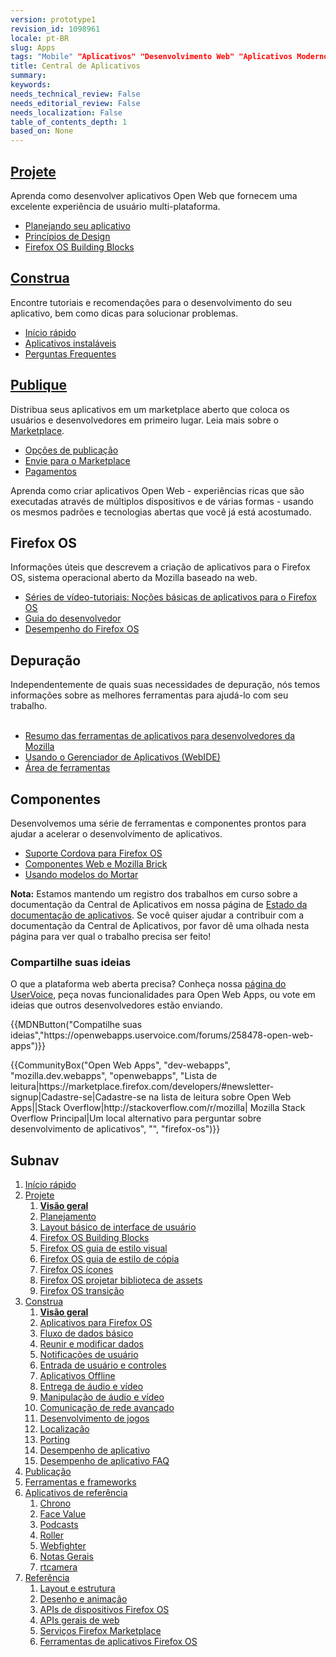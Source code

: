 ```yaml
---
version: prototype1
revision_id: 1098961
locale: pt-BR
slug: Apps
tags: "Mobile" "Aplicativos" "Desenvolvimento Web" "Aplicativos Modernos para a web"
title: Central de Aplicativos
summary: 
keywords: 
needs_technical_review: False
needs_editorial_review: False
needs_localization: False
table_of_contents_depth: 1
based_on: None
---
```

<div class="initial-steps clear" id="sect1">
<div class="panel">
<h2 class="section-design" id="Projete"><a href="/pt-BR/docs/Web/Apps/Design">Projete</a></h2>

<p>Aprenda como desenvolver aplicativos Open Web que fornecem uma excelente experiência de usuário multi-plataforma.</p>

<ul class="no-bullets">
 <li><a href="/pt-BR/Apps/Design/Planning_your_app">Planejando seu aplicativo</a></li>
 <li><a href="/pt-BR/docs/Web/Apps/Quickstart/Design/Principios_de_Designe">Princípios de Design</a></li>
 <li><a href="/en-US/Apps/Design/UI_layout_basics/responsive_design_building_blocks">Firefox OS Building Blocks</a></li>
</ul>
</div>

<div class="panel">
<h2 class="section-build" id="Construa"><a href="/pt-BR/docs/Web/Apps/Build">Construa</a></h2>

<p>Encontre tutoriais e recomendações para o desenvolvimento do seu aplicativo, bem como dicas para solucionar problemas.</p>

<ul class="no-bullets">
 <li><a href="/pt-BR/Apps/Quickstart">Início rápido</a></li>
 <li><a href="/pt-BR/docs/Web/Apps/Developing/installable_apps">Aplicativos instaláveis</a></li>
 <li><a href="/pt-BR/Apps/Build/App_development_FAQ">Perguntas Frequentes</a></li>
</ul>
</div>

<div class="panel">
<h2 class="section-publish" id="Publique"><a href="/pt-BR/docs/Mozilla/Marketplace">Publique</a></h2>

<p>Distribua seus aplicativos em um marketplace aberto que coloca os usuários e desenvolvedores em primeiro lugar. Leia mais sobre o <a href="https://developer.mozilla.org/en-US/Marketplace">Marketplace</a>.</p>

<ul class="no-bullets">
 <li><a href="/pt-BR/docs/Mozilla/Marketplace/Publishing/Opcoes_de_publicacao">Opções de publicação</a></li>
 <li><a href="/pt-BR/Apps/Submitting_an_app">Envie para o Marketplace</a></li>
 <li><a href="/pt-BR/Marketplace/Monetization/Introduction_Monetization">Pagamentos</a></li>
</ul>
</div>
</div>

<div class="summary">
<p><span class="seoSummary">Aprenda como criar aplicativos Open Web - experiências ricas que são executadas através de múltiplos dispositivos e de várias formas - usando os mesmos padrões e tecnologias abertas que você já está acostumado.</span></p>
</div>

<div class="column-container">
<div class="column-4">
<h2 id="Firefox_OS">Firefox OS</h2>

<p>Informações úteis que descrevem a criação de aplicativos para o Firefox OS, sistema operacional aberto da Mozilla baseado na web.</p>

<ul>
 <li><a href="/pt-BR/Firefox_OS/Screencast_series:_App_Basics_for_Firefox_OS">Séries de vídeo-tutoriais: Noções básicas de aplicativos para o Firefox OS</a></li>
 <li><a href="/pt-BR/Firefox_OS/Developing_Firefox_OS">Guia do desenvolvedor</a></li>
 <li><a href="/pt-BR/Apps/Build/Performance/Firefox_OS_performance_testing">Desempenho do Firefox OS</a></li>
</ul>
</div>

<div class="column-4">
<h2 id="Depuração">Depuração</h2>

<div class="almost_half_cell" id="gt-res-content">
<div dir="ltr" style="zoom:1">Independentemente de quais suas necessidades de depuração, nós temos informações sobre as melhores ferramentas para ajudá-lo com seu trabalho.</div>

<div dir="ltr" style="zoom:1">&nbsp;</div>
</div>

<ul>
 <li><a href="/pt-BR/Apps/Tools_and_frameworks/App_developer_tools">Resumo das ferramentas de aplicativos para desenvolvedores da Mozilla</a></li>
 <li><a href="/pt-BR/Firefox_OS/Usando_o_App_Manager">Usando o Gerenciador de Aplicativos (WebIDE)</a></li>
 <li><a href="/pt-BR/docs/Tools">Área de ferramentas</a></li>
</ul>
</div>

<div class="column-4">
<h2 id="Componentes">Componentes</h2>

<p>Desenvolvemos uma série de ferramentas e componentes prontos para ajudar a acelerar o desenvolvimento de aplicativos.</p>

<ul>
 <li><a href="/pt-BR/Apps/Tools_and_frameworks/Cordova_support_for_Firefox_OS">Suporte Cordova para Firefox OS</a></li>
 <li><a href="/pt-BR/Apps/Tools_and_frameworks/Web_components">Componentes Web e Mozilla Brick</a></li>
 <li><a href="/pt-BR/Apps/Tools_and_frameworks/App_templates">Usando modelos do Mortar</a></li>
</ul>
</div>
</div>

<div class="note">
<p><strong>Nota:</strong> Estamos mantendo um registro dos trabalhos em curso sobre a documentação da Central de Aplicativos em nossa página de <a href="/en-US/docs/MDN/Doc_status/Apps">Estado da documentação de aplicativos</a>. Se você quiser ajudar a contribuir com a documentação da Central de Aplicativos, por favor dê uma olhada nesta página para ver qual o trabalho precisa ser feito!</p>
</div>

<div class="column-container zone-callout">
<h3 id="Compartilhe_suas_ideias">Compartilhe suas ideias</h3>

<p>O que a plataforma web aberta precisa? Conheça nossa <a href="https://openwebapps.uservoice.com/forums/258478-open-web-apps">página do UserVoice</a>, peça novas funcionalidades para Open Web Apps, ou vote em ideias que outros desenvolvedores estão enviando.</p>

<p>{{MDNButton("Compatilhe suas ideias","https://openwebapps.uservoice.com/forums/258478-open-web-apps")}}</p>
</div>

<p>{{CommunityBox("Open Web Apps", "dev-webapps", "mozilla.dev.webapps", "openwebapps", "Lista de leitura|https://marketplace.firefox.com/developers/#newsletter-signup|Cadastre-se|Cadastre-se na lista de leitura sobre Open Web Apps||Stack Overflow|http://stackoverflow.com/r/mozilla| Mozilla Stack Overflow Principal|Um local alternativo para perguntar sobre desenvolvimento de aplicativos", "", "firefox-os")}}</p>

<h2 id="Subnav">Subnav</h2>

<ol>
 <li><a href="/pt-BR/Apps/Quickstart">Início rápido</a></li>
 <li><a href="/pt-BR/Apps/Design">Projete</a>
  <ol>
   <li><strong><a href="/en-US/Apps/Design">Visão geral</a></strong></li>
   <li><a href="/pt-BR/Apps/Design/Planning">Planejamento</a></li>
   <li><a href="/pt-BR/Apps/Design/UI_layout_basics">Layout básico de interface de usuário</a></li>
   <li><a href="/pt-BR/Apps/Design/Firefox_OS_building_blocks">Firefox OS Building Blocks</a></li>
   <li><a href="https://www.mozilla.org/en-US/styleguide/products/firefox-os/">Firefox OS guia de estilo visual</a></li>
   <li><a href="/pt-BR/Apps/Design/Copy_styleguide">Firefox OS guia de estilo de cópia</a></li>
   <li><a href="/pt-BR/Apps/Design/Firefox_OS_icon_font">Firefox OS ícones</a></li>
   <li><a href="/pt-BR/Apps/Design/Firefox_OS_Design_asset_library">Firefox OS projetar biblioteca de assets</a></li>
   <li><a href="/pt-BR/Apps/Design/Firefox_OS_transitions">Firefox OS transição</a></li>
  </ol>
 </li>
 <li><a href="/pt-BR/Apps/Build">Construa</a>
  <ol>
   <li><strong><a href="/en-US/Apps/Build">Visão geral</a></strong></li>
   <li><a href="/pt-BR/Apps/Build/installable_apps_for_Firefox_OS">Aplicativos para Firefox OS</a></li>
   <li><a href="/pt-BR/Apps/Build/Basic_data_flow">Fluxo de dados básico</a></li>
   <li><a href="/pt-BR/Apps/Build/gather_and_modify_data">Reunir e modificar dados</a></li>
   <li><a href="/pt-BR/Apps/Build/User_notifications">Notificações de usuário</a></li>
   <li><a href="/en-US/Apps/Build/User_input_methods">Entrada de usuário e controles</a></li>
   <li><a href="/pt-BR/Apps/Build/Offline">Aplicativos Offline</a></li>
   <li><a href="/pt-BR/Apps/Build/Audio_and_video_delivery">Entrega de áudio e vídeo</a></li>
   <li><a href="/pt-BR/Apps/Build/Audio_and_video_manipulation">Manipulação de áudio e vídeo</a></li>
   <li><a href="/pt-BR/Apps/Build/Advanced_network_communication">Comunicação de rede avançado</a></li>
   <li><a href="/pt-BR/docs/Games">Desenvolvimento de jogos</a></li>
   <li><a href="/pt-BR/Apps/Build/Localization">Localização</a></li>
   <li><a href="/pt-BR/Apps/Build/Porting">Porting</a></li>
   <li><a href="/pt-BR/Apps/Build/Performance">Desempenho de aplicativo</a></li>
   <li><a href="/pt-BR/Apps/Build/Performance">Desempenho de aplicativo</a><a href="/pt-BR/Apps/Build/App_development_FAQ"> FAQ</a></li>
  </ol>
 </li>
 <li><a href="/pt-BR/Marketplace">Publicação</a></li>
 <li><a href="/pt-BR/Apps/Tools_and_frameworks">Ferramentas e frameworks</a></li>
 <li><a href="/pt-BR/Apps/Reference_apps">Aplicativos de referência</a>
  <ol>
   <li><a href="/pt-BR/Apps/Reference_apps/Chrono">Chrono</a></li>
   <li><a href="/pt-BR/Apps/Reference_apps/Face_value">Face Value</a></li>
   <li><a href="/pt-BR/Apps/Reference_apps/Podcasts">Podcasts</a></li>
   <li><a href="/pt-BR/Apps/Reference_apps/Roller">Roller</a></li>
   <li><a href="/pt-BR/Apps/Reference_apps/Webfighter">Webfighter</a></li>
   <li><a href="/pt-BR/Apps/Reference_apps/General_notes">Notas Gerais</a></li>
   <li><a href="/pt-BR/Apps/Reference_apps/rtcamera">rtcamera</a></li>
  </ol>
 </li>
 <li><a href="/pt-BR/Apps/Reference">Referência</a>
  <ol>
   <li><a href="/pt-BR/Apps/Reference/Layout_and_structure">Layout e estrutura</a></li>
   <li><a href="/pt-BR/Apps/Reference/Drawing_and_animation">Desenho e animação</a></li>
   <li><a href="/pt-BR/Apps/Reference/Firefox_OS_device_APIs">APIs de dispositivos Firefox OS</a></li>
   <li><a href="/pt-BR/Apps/Reference/General_Web_APIs">APIs gerais de web</a></li>
   <li><a href="/pt-BR/Apps/Reference/Firefox_Marketplace_services">Serviços Firefox Marketplace</a></li>
   <li><a href="/pt-BR/Apps/Reference/Firefox_OS_app_tools">Ferramentas de aplicativos Firefox OS</a></li>
  </ol>
 </li>
</ol>

